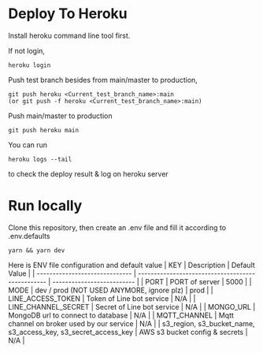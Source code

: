 # Deploy To Heroku

Install heroku command line tool first.

If not login,

```
heroku login
```

Push test branch besides from main/master to production,

```
git push heroku <Current_test_branch_name>:main
(or git push -f heroku <Current_test_branch_name>:main)
```
Push main/master to production
```
git push heroku main
```

You can run

```
heroku logs --tail
```

to check the deploy result & log on heroku server

# Run locally

Clone this repository, then create an .env file and fill it according to .env.defaults
```
yarn && yarn dev
```
Here is ENV file configuration and default value
| KEY                            | Description                                       | Default Value              |
| ------------------------------ | ------------------------------------------------- | -------------------------- |
| PORT         | PORT of server                          | 5000 |
| MODE         | dev / prod (NOT USED ANYMORE, ignore plz)                     | prod                         |
| LINE_ACCESS_TOKEN         | Token of Line bot service                     | N/A                        |
| LINE_CHANNEL_SECRET      | Secret of Line bot service           | N/A                        |
| MONGO_URL    | MongoDB url to connect to database                      | N/A                        |
| MQTT_CHANNEL | Mqtt channel on broker used by our service                      | N/A                        |
| s3_region, s3_bucket_name, s3_access_key, s3_secret_access_key      | AWS s3 bucket config & secrets | N/A                        |
